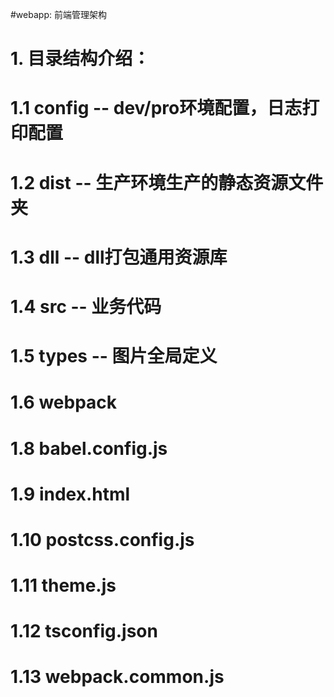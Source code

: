 #webapp: 前端管理架构
# 1. 目录结构介绍：
#      1.1 config -- dev/pro环境配置，日志打印配置
#      1.2 dist -- 生产环境生产的静态资源文件夹
#      1.3 dll -- dll打包通用资源库
#      1.4 src -- 业务代码
#      1.5 types -- 图片全局定义
#      1.6 webpack 
#      1.8 babel.config.js
#      1.9 index.html
#      1.10 postcss.config.js
#      1.11 theme.js
#      1.12 tsconfig.json
#      1.13 webpack.common.js
